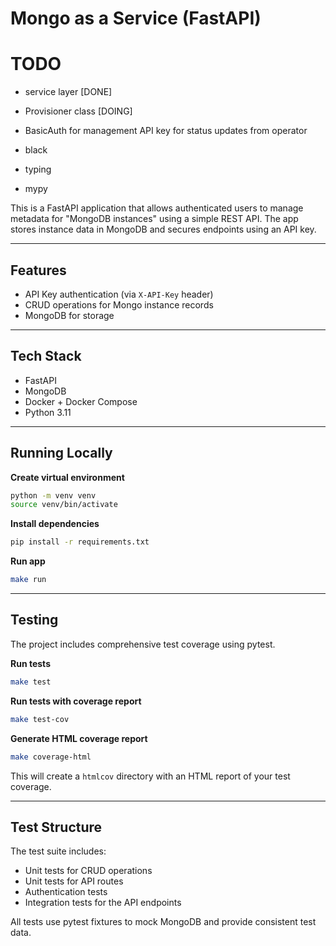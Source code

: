 # Mongo as a Service (FastAPI)

# TODO

* service layer [DONE]
* Provisioner class [DOING]
* BasicAuth for management API key for status updates from operator

* black
* typing
* mypy

This is a FastAPI application that allows authenticated users to manage metadata for "MongoDB instances" using a simple REST API. The app stores instance data in MongoDB and secures endpoints using an API key.

---

## Features

- API Key authentication (via `X-API-Key` header)
- CRUD operations for Mongo instance records
- MongoDB for storage

---

## Tech Stack

- FastAPI
- MongoDB
- Docker + Docker Compose
- Python 3.11

---

## Running Locally

**Create virtual environment**

```bash
python -m venv venv
source venv/bin/activate
```

**Install dependencies**

```bash
pip install -r requirements.txt
```

**Run app**

```bash
make run
```

---

## Testing

The project includes comprehensive test coverage using pytest.

**Run tests**

```bash
make test
```

**Run tests with coverage report**

```bash
make test-cov
```

**Generate HTML coverage report**

```bash
make coverage-html
```

This will create a `htmlcov` directory with an HTML report of your test coverage.

---

## Test Structure

The test suite includes:

- Unit tests for CRUD operations
- Unit tests for API routes
- Authentication tests
- Integration tests for the API endpoints

All tests use pytest fixtures to mock MongoDB and provide consistent test data.